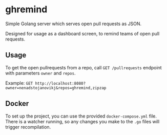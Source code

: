 # ghremind
Simple Golang server which serves open pull requests as JSON.

Designed for usage as a dashboard screen, to remind teams of open pull requests.

## Usage

To get the open pullrequests from a repo, call `GET /pullrequests` endpoint with parameters `owner` and `repos`.

Example: `GET http://localhost:8080?owner=nenadstojanovikj&repos=ghremind,zipzap`

## Docker

To set up the project, you can use the provided `docker-compose.yml` file. There is a watcher running, so any changes you make
to the `.go` files will trigger recompilation.
